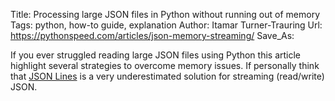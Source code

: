 Title: Processing large JSON files in Python without running out of memory
Tags: python, how-to guide, explanation
Author: Itamar Turner-Trauring
Url: https://pythonspeed.com/articles/json-memory-streaming/
Save_As:

If you ever struggled reading large JSON files using Python this article highlight several strategies to overcome memory issues.
If personally think that [JSON Lines](https://jsonlines.org/) is a very underestimated solution for streaming (read/write) JSON.
